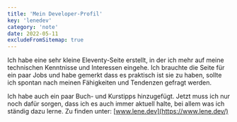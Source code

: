 ```yaml
---
title: 'Mein Developer-Profil'
key: 'lenedev'
category: 'note'
date: 2022-05-11
excludeFromSitemap: true
---
```


Ich habe eine sehr kleine Eleventy-Seite erstellt, in der ich mehr auf meine technischen Kenntnisse und Interessen eingehe. Ich brauchte die Seite für ein paar Jobs und habe gemerkt dass es praktisch ist sie zu haben, sollte ich spontan nach meinen Fähigkeiten und Tendenzen gefragt werden.

Ich habe auch ein paar Buch- und Kurstipps hinzugefügt. Jetzt muss ich nur noch dafür sorgen, dass ich es auch immer aktuell halte, bei allem was ich ständig dazu lerne.
Zu finden unter: [www.lene.dev](https://www.lene.dev/)
